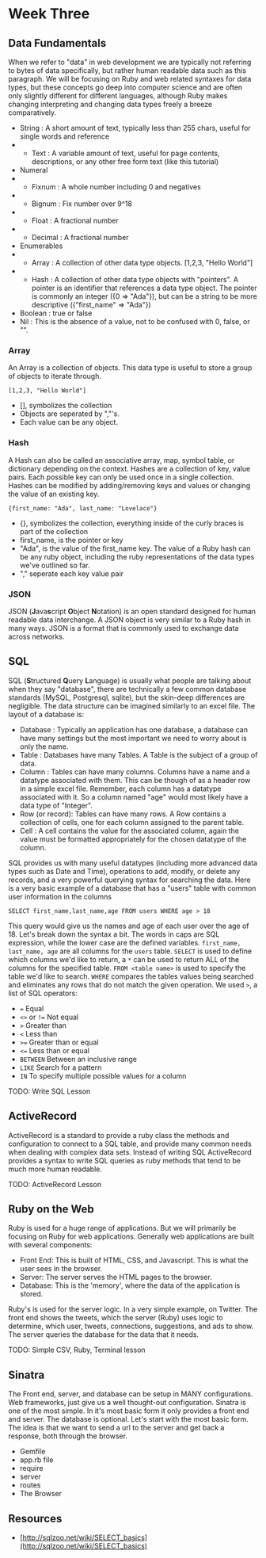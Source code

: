 # Week Three 
## Data Fundamentals
When we refer to "data" in web development we are typically not referring to bytes of data specifically, but rather human readable data such as this paragraph. We will be focusing on Ruby and web related syntaxes for data types, but these concepts go deep into computer science and are often only slightly different for different languages, although Ruby makes changing interpreting and changing data types freely a breeze comparatively.

- String : A short amount of text, typically less than 255 chars, useful for single words and reference
- - Text : A variable amount of text, useful for page contents, descriptions, or any other free form text (like this tutorial)
- Numeral
- - Fixnum : A whole number including 0 and negatives
- - Bignum : Fix number over 9^18
- - Float  : A fractional number
- - Decimal : A fractional number
- Enumerables
- - Array : A collection of other data type objects. [1,2,3, "Hello World"]
- - Hash : A collection of other data type objects with "pointers". A pointer is an identifier that references a data type object. The pointer is commonly an integer ({0 => "Ada"}), but can be a string to be more descriptive ({"first_name" => "Ada"})
- Boolean : true or false
- Nil : This is the absence of a value, not to be confused with 0, false, or "".

### Array
An Array is a collection of objects. This data type is useful to store a group of objects to iterate through.

`[1,2,3, "Hello World"]`

- [], symbolizes the collection
- Objects are seperated by ","'s.
- Each value can be any object.

### Hash
  A Hash can also be called an associative array, map, symbol table, or dictionary depending on the context. Hashes are a collection of key, value pairs. Each possible key can only be used once in a single collection. Hashes can be modified by adding/removing keys and values or changing the value of an existing key.
  
`{first_name: "Ada", last_name: "Lovelace"}`

- {}, symbolizes the collection, everything inside of the curly braces is part of the collection
- first_name, is the pointer or key
- "Ada", is the value of the first_name key. The value of a Ruby hash can be any ruby object, including the ruby representations of the data types we've outlined so far.
- "," seperate each key value pair

### JSON
JSON (**J**ava**s**cript **O**bject **N**otation) is an open standard designed for human readable data interchange. A JSON object is very similar to a Ruby hash in many ways. JSON is a format that is commonly used to exchange data across networks. 

## SQL
SQL (**S**tructured **Q**uery **L**anguage) is usually what people are talking about when they say "database", there are technically a few common database standards (MySQL, Postgresql, sqlite), but the skin-deep differences are negligible. The data structure can be imagined similarly to an excel file. The layout of a database is:

- Database : Typically an application has one database, a database can have many settings but the most important we need to worry about is only the name.
- Table : Databases have many Tables. A Table is the subject of a group of data.
- Column : Tables can have many columns. Columns have a name and a datatype associated with them. This can be though of as a header row in a simple excel file. Remember, each column has a datatype associated with it. So a column named "age" would most likely have a data type of "Integer".
- Row (or record): Tables can have many rows. A Row contains a collection of cells, one for each column assigned to the parent table. 
- Cell : A cell contains the value for the associated column, again the value must be formatted appropriately for the chosen datatype of the column.

SQL provides us with many useful datatypes (including more advanced data types such as Date and Time), operations to add, modify, or delete any records, and a very powerful querying syntax for searching the data. Here is a very basic example of a database that has a "users" table with common user information in the columns

`SELECT first_name,last_name,age FROM users WHERE age > 18`

This query would give us the names and age of each user over the age of 18. Let's break down the syntax a bit. The words in caps are SQL expression, while the lower case are the defined variables. `first_name, last_name, age` are all columns for the `users` table. `SELECT` is used to define which columns we'd like to return, a `*` can be used to return ALL of the columns for the specified table. `FROM <table name>` is used to specify the table we'd like to search. `WHERE` compares the tables values being searched and eliminates any rows that do not match the given operation. We used `>`, a list of SQL operators:
  
-  `=`	Equal
-  `<>` or `!=`	Not equal
-  `>`	Greater than
-  `<`	Less than
-  `>=`	Greater than or equal
-  `<=`	Less than or equal
-  `BETWEEN`	Between an inclusive range
-  `LIKE`	Search for a pattern
-  `IN`	To specify multiple possible values for a column 

TODO: Write SQL Lesson

## ActiveRecord
ActiveRecord is a standard to provide a ruby class the methods and configuration to connect to a SQL table, and provide many common needs when dealing with complex data sets. Instead of writing SQL ActiveRecord provides a syntax to write SQL queries as ruby methods that tend to be much more human readable.

TODO: ActiveRecord Lesson

## Ruby on the Web
Ruby is used for a huge range of applications. But we will primarily be focusing on Ruby for web applications. Generally web applications are built with several components:

- Front End: This is built of HTML, CSS, and Javascript. This is what the user sees in the browser.
- Server: The server serves the HTML pages to the browser.
- Database: This is the 'memory', where the data of the application is stored.

Ruby's is used for the server logic. In a very simple example, on Twitter. The front end shows the tweets, which the server (Ruby) uses logic to determine, which user, tweets, connections, suggestions, and ads to show. The server queries the database for the data that it needs. 

TODO: Simple CSV, Ruby, Terminal lesson

## Sinatra
The Front end, server, and database can be setup in MANY configurations. Web frameworks, just give us a well thought-out configuration. Sinatra is one of the most simple. In it's most basic form it only provides a front end and server. The database is optional. Let's start with the most basic form. The idea is that we want to send a url to the server and get back a response, both through the browser.

- Gemfile
- app.rb file
- require
- server
- routes
- The Browser


## Resources

- [http://sqlzoo.net/wiki/SELECT_basics](http://sqlzoo.net/wiki/SELECT_basics)